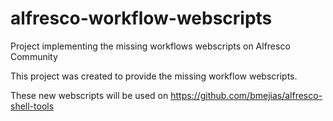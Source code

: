 # alfresco-workflow-webscripts
Project implementing the missing workflows webscripts on Alfresco Community

This project was created to provide the missing workflow webscripts.

These new webscripts will be used on https://github.com/bmejias/alfresco-shell-tools
